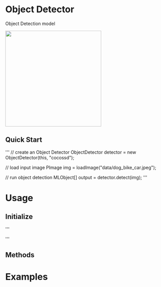 # Object Detector
Object Detection model 

<img src="data/object-detector/dog_bike_car_output_from_url.png" width="300px">

## Quick Start
'''
// create an Object Detector
ObjectDetector detector = new ObjectDetector(this, "cocossd");

// load input image
PImage img = loadImage("data/dog_bike_car.jpeg");

// run object detection
MLObject[] output = detector.detect(img);
'''

# Usage
## Initialize
'''

'''
## Methods

# Examples